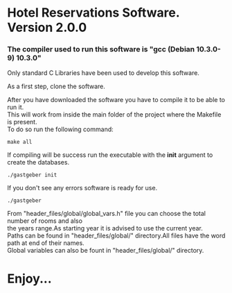 # Hotel Reservations Software. Version 2.0.0
### The compiler used to run this software is "gcc (Debian 10.3.0-9) 10.3.0"
Only standard C Libraries have been used to develop this software.<br>

As a first step, clone the software.<br>

After you have downloaded the software you have to compile it to be able to run it.<br>
This will work from inside the main folder of the project where the Makefile is present.<br>
To do so run the following command:
```
make all
```
If compiling will be success run the executable with the  **init**  argument to create the databases.<br>
```
./gastgeber init
```
If you don't see any errors software is ready for use.
```
./gastgeber
```
From "header_files/global/global_vars.h" file you can choose the total number of rooms and also<br>
the years range.As starting year it is advised to use the current year.<br>
Paths can be found in "header_files/global/" directory.All files have the word path at end of their names.<br>
Global variables can also be fount in "header_files/global/" directory.<br>

# Enjoy...

